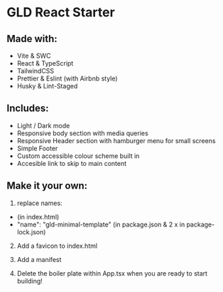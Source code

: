 # GLD React Starter

## Made with:

- Vite & SWC
- React & TypeScript
- TailwindCSS
- Prettier & Eslint (with Airbnb style)
- Husky & Lint-Staged

## Includes:

- Light / Dark mode
- Responsive body section with media queries
- Responsive Header section with hamburger menu for small screens
- Simple Footer
- Custom accessible colour scheme built in
- Accesible link to skip to main content

## Make it your own:

1. replace names:

- <title>GLD Minimal Template</title> (in index.html)
- "name": "gld-minimal-template" (in package.json & 2 x in package-lock.json)

2. Add a favicon to index.html

3. Add a manifest

4. Delete the boiler plate within App.tsx when you are ready to start building!
